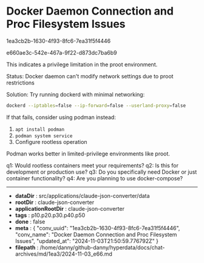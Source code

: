 # Docker Daemon Connection and Proc Filesystem Issues

1ea3cb2b-1630-4f93-8fc6-7ea31f5f4446

e660ae3c-542e-467a-9f22-d873dc7ba6b9

 This indicates a privilege limitation in the proot environment.

Status: Docker daemon can't modify network settings due to proot restrictions

Solution:
Try running dockerd with minimal networking:
```bash
dockerd --iptables=false --ip-forward=false --userland-proxy=false
```

If that fails, consider using podman instead:
1. `apt install podman`
2. `podman system service`
3. Configure rootless operation

Podman works better in limited-privilege environments like proot.

q1: Would rootless containers meet your requirements?
q2: Is this for development or production use?
q3: Do you specifically need Docker or just container functionality?
q4: Are you planning to use docker-compose?

---

* **dataDir** : src/applications/claude-json-converter/data
* **rootDir** : claude-json-converter
* **applicationRootDir** : claude-json-converter
* **tags** : p10.p20.p30.p40.p50
* **done** : false
* **meta** : {
  "conv_uuid": "1ea3cb2b-1630-4f93-8fc6-7ea31f5f4446",
  "conv_name": "Docker Daemon Connection and Proc Filesystem Issues",
  "updated_at": "2024-11-03T21:50:59.776792Z"
}
* **filepath** : /home/danny/github-danny/hyperdata/docs/chat-archives/md/1ea3/2024-11-03_e66.md